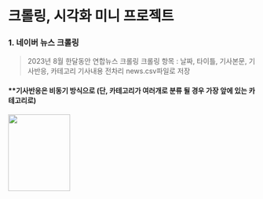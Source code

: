 # 크롤링, 시각화 미니 프로젝트

### 1. 네이버 뉴스 크롤링

>    2023년 8월 한달동안 연합뉴스 크롤링 
>    크롤링 항목 : 날짜, 타이틀, 기사본문, 기사반응, 카테고리
>    기사내용 전차리
>    news.csv파일로 저장






#### **기사반응은 비동기 방식으로 (단, 카테고리가 여러개로 분류 될 경우 가장 앞에 있는 카테고리로)


<img src="https://github.com/yumioh/data_analysis/assets/38059057/8547f4ff-fd7f-478c-8ad4-dc66fc0c8475" width="50%" height="20%" />



